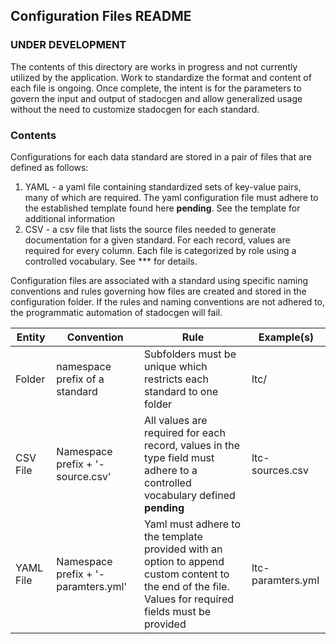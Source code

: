 ## Configuration Files README
### UNDER DEVELOPMENT ###
The contents of this directory are works in progress and not currently utilized by the application. Work to standardize the format and content of each file is ongoing.
Once complete, the intent is for the parameters to govern the input and output of stadocgen and allow generalized usage without the need to customize stadocgen for each standard.

### Contents
Configurations for each data standard are stored in a pair of files that are defined as follows:
1. YAML - a yaml file containing standardized sets of key-value pairs, many of which are required. The yaml configuration file must adhere to the established template found here **pending**. See the template for additional information
2. CSV - a csv file that lists the source files needed to generate documentation for a given standard. For each record, values are required for every column. Each file is categorized by role using a controlled vocabulary. See *** for details.

Configuration files are associated with a standard using specific naming conventions and rules governing how files are created and stored in the configuration folder.
If the rules and naming conventions are not adhered to, the programmatic automation of stadocgen will fail.

| Entity  | Convention  | Rule | Example(s)        |
|---|---|---|-------------------|
| Folder  | namespace prefix of a standard | Subfolders must be unique which restricts each standard to one folder | ltc/ |
| CSV File  | Namespace prefix + '-source.csv'  | All values are required for each record, values in the type field must adhere to a controlled vocabulary defined **pending**  | ltc-sources.csv   |
| YAML File  | Namespace prefix + '-paramters.yml'  | Yaml must adhere to the template provided with an option to append custom content to the end of the file. Values for required fields must be provided | ltc-paramters.yml |


